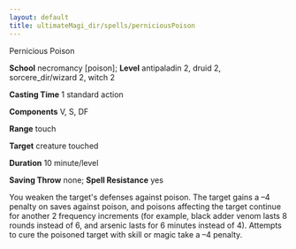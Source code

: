```yaml
---
layout: default
title: ultimateMagi_dir/spells/perniciousPoison
---
```

Pernicious Poison

**School** necromancy [poison]; **Level** antipaladin 2, druid 2, sorcere_dir/wizard 2, witch 2

**Casting Time** 1 standard action

**Components** V, S, DF

**Range** touch

**Target** creature touched

**Duration** 10 minute/level

**Saving Throw** none; **Spell Resistance** yes

You weaken the target's defenses against poison. The target gains a –4 penalty on saves against poison, and poisons affecting the target continue for another 2 frequency increments (for example, black adder venom lasts 8 rounds instead of 6, and arsenic lasts for 6 minutes instead of 4). Attempts to cure the poisoned target with skill or magic take a –4 penalty.

